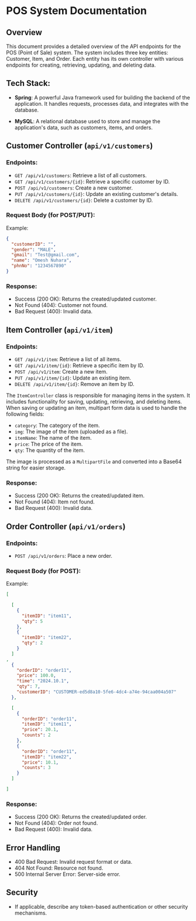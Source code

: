 
# POS System Documentation

## Overview
This document provides a detailed overview of the API endpoints for the POS (Point of Sale) system. The system includes three key entities: Customer, Item, and Order. Each entity has its own controller with various endpoints for creating, retrieving, updating, and deleting data.

## Tech Stack:

- **Spring**: A powerful Java framework used for building the backend of the application. It handles requests, processes data, and integrates with the database.

- **MySQL**: A relational database used to store and manage the application's data, such as customers, items, and orders.


## Customer Controller (`api/v1/customers`)

### Endpoints:
- `GET /api/v1/customers`: Retrieve a list of all customers.
- `GET /api/v1/customers/{id}`: Retrieve a specific customer by ID.
- `POST /api/v1/customers`: Create a new customer.
- `PUT /api/v1/customers/{id}`: Update an existing customer's details.
- `DELETE /api/v1/customers/{id}`: Delete a customer by ID.

### Request Body (for POST/PUT):
Example:
```json
{
  "customerID": "",
  "gender": "MALE",
  "gmail": "Test@gmail.com",
  "name": "Omesh Nuhara",
  "phnNo": "1234567890"
}
```

### Response:
- Success (200 OK): Returns the created/updated customer.
- Not Found (404): Customer not found.
- Bad Request (400): Invalid data.

## Item Controller (`api/v1/item`)

### Endpoints:
- `GET /api/v1/item`: Retrieve a list of all items.
- `GET /api/v1/item/{id}`: Retrieve a specific item by ID.
- `POST /api/v1/item`: Create a new item.
- `PUT /api/v1/item/{id}`: Update an existing item.
- `DELETE /api/v1/item/{id}`: Remove an item by ID.

The `ItemController` class is responsible for managing items in the system. It includes functionality for saving, updating, retrieving, and deleting items. When saving or updating an item, multipart form data is used to handle the following fields:

- `category`: The category of the item.
- `img`: The image of the item (uploaded as a file).
- `itemName`: The name of the item.
- `price`: The price of the item.
- `qty`: The quantity of the item.

The image is processed as a `MultipartFile` and converted into a Base64 string for easier storage.

### Response:
- Success (200 OK): Returns the created/updated item.
- Not Found (404): Item not found.
- Bad Request (400): Invalid data.

## Order Controller (`api/v1/orders`)

### Endpoints:
- `POST /api/v1/orders`: Place a new order.

### Request Body (for POST):
Example:
```json
[

  [
    {
      "itemID": "item11",
      "qty": 5
    },
    {
      "itemID": "item22",
      "qty": 2
    }
  ]
,
  {
    "orderID": "order11",
    "price": 100.0,
    "time": "2024.10.1",
    "qty": 7,
    "customerID": "CUSTOMER-ed5d8a10-5fe6-4dc4-a74e-94caa004a507"
  },

  [
    {
      "orderID": "order11",
      "itemID": "item11",
      "price": 20.1,
      "counts": 2
    },
    {
      "orderID": "order11",
      "itemID": "item22",
      "price": 10.1,
      "counts": 3
    }
  ]

]
```

### Response:
- Success (200 OK): Returns the created/updated order.
- Not Found (404): Order not found.
- Bad Request (400): Invalid data.

## Error Handling
- 400 Bad Request: Invalid request format or data.
- 404 Not Found: Resource not found.
- 500 Internal Server Error: Server-side error.

## Security
- If applicable, describe any token-based authentication or other security mechanisms.
